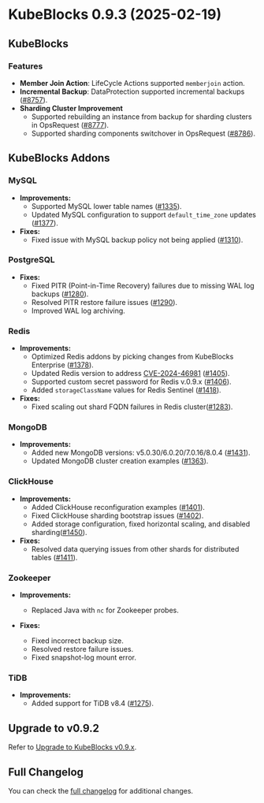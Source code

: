 # KubeBlocks 0.9.3 (2025-02-19)

## KubeBlocks

### Features

- **Member Join Action**: LifeCycle Actions supported `memberjoin` action.
- **Incremental Backup**: DataProtection supported incremental backups ([#8757](https://github.com/apecloud/kubeblocks/pull/8757)).
- **Sharding Cluster Improvement**
  - Supported rebuilding an instance from backup for sharding clusters in OpsRequest ([#8777](https://github.com/apecloud/kubeblocks/pull/8777)).
  - Supported sharding components switchover in OpsRequest ([#8786](https://github.com/apecloud/kubeblocks/pull/8786)).

## KubeBlocks Addons

### MySQL

- **Improvements:**
  - Supported MySQL lower table names ([#1335](https://github.com/apecloud/kubeblocks-addons/pull/1335)).
  - Updated MySQL configuration to support `default_time_zone` updates ([#1377](https://github.com/apecloud/kubeblocks-addons/pull/1377)).
- **Fixes:**
  - Fixed issue with MySQL backup policy not being applied ([#1310](https://github.com/apecloud/kubeblocks-addons/pull/1310)).

### PostgreSQL

- **Fixes:**
  - Fixed PITR (Point-in-Time Recovery) failures due to missing WAL log backups ([#1280](https://github.com/apecloud/kubeblocks-addons/pull/1280)).
  - Resolved PITR restore failure issues ([#1290](https://github.com/apecloud/kubeblocks-addons/pull/1290)).
  - Improved WAL log archiving.

### Redis

- **Improvements:**
  - Optimized Redis addons by picking changes from KubeBlocks Enterprise ([#1378](https://github.com/apecloud/kubeblocks-addons/pull/1378)).
  - Updated Redis version to address [CVE-2024-46981](https://access.redhat.com/security/cve/cve-2024-46981) ([#1405](https://github.com/apecloud/kubeblocks-addons/pull/1405)).
  - Supported custom secret password for Redis v.0.9.x ([#1406](https://github.com/apecloud/kubeblocks-addons/pull/1406)).
  - Added `storageClassName` values for Redis Sentinel ([#1418](https://github.com/apecloud/kubeblocks-addons/pull/1418)).
- **Fixes:**
  - Fixed scaling out shard FQDN failures in Redis cluster([#1283](https://github.com/apecloud/kubeblocks-addons/pull/1283)).

### MongoDB

- **Improvements:**
  - Added new MongoDB versions: v5.0.30/6.0.20/7.0.16/8.0.4 ([#1431](https://github.com/apecloud/kubeblocks-addons/pull/1431)).
  - Updated MongoDB cluster creation examples ([#1363](https://github.com/apecloud/kubeblocks-addons/pull/1363)).

### ClickHouse

- **Improvements:**
  - Added ClickHouse reconfiguration examples ([#1401](https://github.com/apecloud/kubeblocks-addons/pull/1401)).
  - Fixed ClickHouse sharding bootstrap issues ([#1402](https://github.com/apecloud/kubeblocks-addons/pull/1402)).
  - Added storage configuration, fixed horizontal scaling, and disabled sharding([#1450](https://github.com/apecloud/kubeblocks-addons/pull/1450)).
- **Fixes:**
  - Resolved data querying issues from other shards for distributed tables ([#1411](https://github.com/apecloud/kubeblocks-addons/pull/1411)).

### Zookeeper

- **Improvements:**
  - Replaced Java with `nc` for Zookeeper probes.

- **Fixes:**
  - Fixed incorrect backup size.
  - Resolved restore failure issues.
  - Fixed snapshot-log mount error.

### TiDB

- **Improvements:**
  - Added support for TiDB v8.4 ([#1275](https://github.com/apecloud/kubeblocks-addons/pull/1275)).

## Upgrade to v0.9.2

Refer to [Upgrade to KubeBlocks v0.9.x](https://kubeblocks.io/docs/release-0.9/user_docs/upgrade-kubeblocks/upgrade-to-latest-version).

## Full Changelog

You can check the [full changelog](https://github.com/apecloud/kubeblocks/compare/v0.9.2...v0.9.3) for additional changes.
